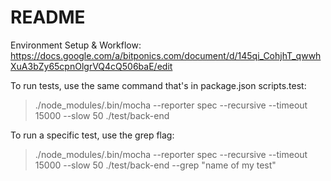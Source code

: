README
======

Environment Setup & Workflow:
https://docs.google.com/a/bitponics.com/document/d/145qi_CohjhT_qwwhXuA3bZy65cpnOlgrVQ4cQ506baE/edit


To run tests, use the same command that's in package.json scripts.test:
> ./node_modules/.bin/mocha --reporter spec --recursive --timeout 15000 --slow 50 ./test/back-end

To run a specific test, use the grep flag:
> ./node_modules/.bin/mocha --reporter spec --recursive --timeout 15000 --slow 50 ./test/back-end --grep "name of my test"